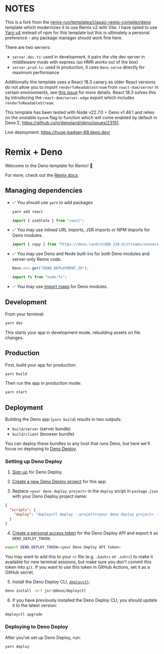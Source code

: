 # NOTES

This is a fork from the
[remix-run/templates/classic-remix-compiler/deno](https://github.com/remix-run/remix/tree/6edd56211c5b256e2e78f781695fdb39a037463e/templates/classic-remix-compiler/deno)
template which modernizes it to use Remix v2 with Vite. I have opted to use
[Yarn v4](https://yarnpkg.com/) instead of npm for this template but this is
ultimately a personal preference - any package manager should work fine here.

There are two servers:

- `server.dev.ts`: used in development, it pairs the vite dev server in
  middleware mode with express (so HMR works out of the box)
- `server.prod.ts`: used in production, it uses `Deno.serve` directly for
  maximum performance

Additionally this template uses a React 18.3 canary as older React versions do
not allow you to import `renderToReadableStream` from `react-dom/server` in
certain environments, see
[this issue](https://github.com/facebook/react/issues/26906) for more details.
React 18.3 solves this by introducing the `react-dom/server.edge` export which
includes `renderToReadableStream`.

This template has been tested with Node v22.7.0 + Deno v1.46.1 and relies on the
unstable `byonm` flag to function which will come enabled by default in Deno 2,
https://github.com/denoland/deno/issues/23151.

Live deployment: https://huge-badger-89.deno.dev/

# Remix + Deno

Welcome to the Deno template for Remix! 🦕

For more, check out the [Remix docs](https://remix.run/docs).

## Managing dependencies

- ✅ You should use `yarn` to add packages
  ```sh
  yarn add react
  ```
  ```ts
  import { useState } from "react";
  ```
- ✅ You may use inlined URL imports, JSR imports or NPM imports for Deno
  modules.
  ```ts
  import { copy } from "https://deno.land/std@0.138.0/streams/conversion.ts";
  ```
- ✅ You may use Deno and Node built-ins for both Deno modules and server-only
  Remix code.
  ```ts filename=app/entry.server.tsx
  Deno.env.get("DENO_DEPLOYMENT_ID");
  ```
  ```ts filename=app/entry.server.tsx
  import fs from "node:fs";
  ```
- ✅ You may use
  [import maps](https://docs.deno.com/runtime/manual/basics/import_maps) for
  Deno modules.

## Development

From your terminal:

```sh
yarn dev
```

This starts your app in development mode, rebuilding assets on file changes.

## Production

First, build your app for production:

```sh
yarn build
```

Then run the app in production mode:

```sh
yarn start
```

## Deployment

Building the Deno app (`yarn build`) results in two outputs:

- `build/server` (server bundle)
- `build/client` (browser bundle)

You can deploy these bundles to any host that runs Deno, but here we'll focus on
deploying to [Deno Deploy](https://deno.com/deploy).

### Setting up Deno Deploy

1. [Sign up](https://dash.deno.com/signin) for Deno Deploy.

2. [Create a new Deno Deploy project](https://dash.deno.com/new) for this app.

3. Replace `<your deno deploy project>` in the `deploy` script in `package.json`
   with your Deno Deploy project name:

```json filename=package.json
{
  "scripts": {
    "deploy": "deployctl deploy --project=<your deno deploy project> --include=build,server-prod.ts ./server.prod.ts"
  }
}
```

4. [Create a personal access token](https://dash.deno.com/account) for the Deno
   Deploy API and export it as `DENO_DEPLOY_TOKEN`:

```sh
export DENO_DEPLOY_TOKEN=<your Deno Deploy API token>
```

You may want to add this to your `rc` file (e.g. `.bashrc` or `.zshrc`) to make
it available for new terminal sessions, but make sure you don't commit this
token into `git`. If you want to use this token in GitHub Actions, set it as a
GitHub secret.

5. Install the Deno Deploy CLI,
   [`deployctl`](https://github.com/denoland/deployctl):

```sh
deno install -Arf jsr:@deno/deployctl
```

6. If you have previously installed the Deno Deploy CLI, you should update it to
   the latest version:

```sh
deployctl upgrade
```

### Deploying to Deno Deploy

After you've set up Deno Deploy, run:

```sh
yarn deploy
```
